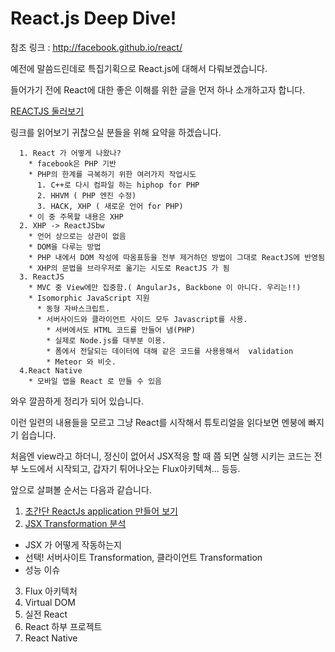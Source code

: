 # React.js Deep Dive!

참조 링크 : http://facebook.github.io/react/

예전에 말씀드린데로 특집기획으로 React.js에 대해서 다뤄보겠습니다.

들어가기 전에 React에 대한 좋은 이해를 위한 글을 먼저 하나 소개하고자 합니다.

[REACTJS 둘러보기 ](http://taegon.kim/archives/5097)

링크를 읽어보기 귀찮으실 분들을 위해 요약을 하겠습니다.

```
  1. React 가 어떻게 나왔나?
    * facebook은 PHP 기반
    * PHP의 한계를 극복하기 위한 여러가지 작업시도
      1. C++로 다시 컴파일 하는 hiphop for PHP
      2. HHVM ( PHP 엔진 수정)
      3. HACK, XHP ( 새로운 언어 for PHP)
    * 이 중 주목할 내용은 XHP
  2. XHP -> ReactJSbw
    * 언어 상으로는 상관이 없음
    * DOM을 다루는 방법
    * PHP 내에서 DOM 작성에 따옴표등을 전부 제거하던 방법이 그대로 ReactJS에 반영됨
    * XHP의 문법을 브라우저로 옮기는 시도로 ReactJS 가 됨
  3. ReactJS
    * MVC 중 View에만 집중함.( AngularJs, Backbone 이 아니다. 우리는!!)
    * Isomorphic JavaScript 지원
      * 동형 자바스크립트.
      * 서버사이드와 클라이언트 사이드 모두 Javascript를 사용.
        * 서버에서도 HTML 코드를 만들어 냄(PHP)
        * 실제로 Node.js를 대부분 이용.
        * 폼에서 전달되는 데이터에 대해 같은 코드를 사용용해서  validation
        * Meteor 와 비슷.
  4.React Native
    * 모바일 앱을 React 로 만들 수 있음
```

와우 깔끔하게 정리가 되어 있습니다.

이런 일련의 내용들을 모르고 그냥 React를 시작해서 튜토리얼을 읽다보면 멘붕에 빠지기 쉽습니다.

처음엔 view라고 하더니, 정신이 없어서 JSX적응 할 때 쯤 되면 실행 시키는 코드는 전부 노드에서 시작되고, 갑자기 튀어나오는 Flux아키텍쳐... 등등.

앞으로 살펴볼 순서는 다음과 같습니다.

1. [초간단 ReactJs application 만들어 보기](deep-dive-reactjs-01.md)
2. [JSX Transformation 분석](deep-dive-reactjs-02.md)
  * JSX 가 어떻게 작동하는지
  * 선택! 서버사이트 Transformation, 클라이언트 Transformation
  * 성능 이슈
3. Flux 아키텍처
4. Virtual DOM
5. 실전 React
6. React 하부 프로젝트
7. React Native

